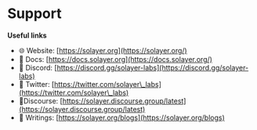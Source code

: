 # Support

**Useful links**

* 🌐 Website: [https://solayer.org](https://solayer.org/)
* 📄 Docs: [https://docs.solayer.org](https://docs.solayer.org/)
* 💬 Discord: [https://discord.gg/solayer-labs](https://discord.gg/solayer-labs)
* 💬 Twitter: [https://twitter.com/solayer\_labs](https://twitter.com/solayer\_labs)
* 💬Discourse: [https://solayer.discourse.group/latest](https://solayer.discourse.group/latest)
* 📝 Writings: [https://solayer.org/blogs](https://solayer.org/blogs)
